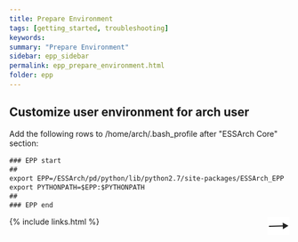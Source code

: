 ```yaml
---
title: Prepare Environment
tags: [getting_started, troubleshooting]
keywords:
summary: "Prepare Environment"
sidebar: epp_sidebar
permalink: epp_prepare_environment.html
folder: epp
---
```


## Customize user environment for arch user

Add the following rows to /home/arch/.bash_profile after "ESSArch Core" section:

    ### EPP start
    ##
    export EPP=/ESSArch/pd/python/lib/python2.7/site-packages/ESSArch_EPP
    export PYTHONPATH=$EPP:$PYTHONPATH
    ##
    ### EPP end

[<img align="right" src="images/n.png">](epp_install.html)
{% include links.html %}
